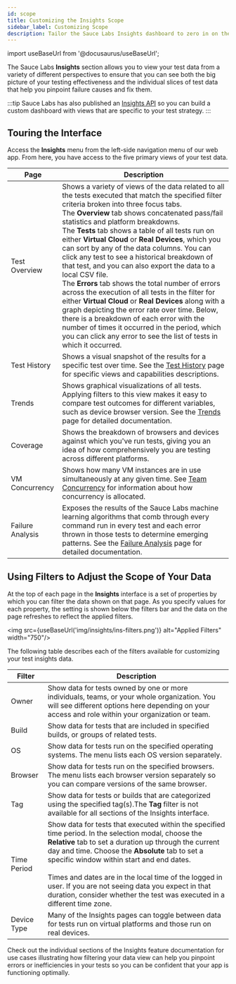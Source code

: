 ```yaml
---
id: scope
title: Customizing the Insights Scope
sidebar_label: Customizing Scope
description: Tailor the Sauce Labs Insights dashboard to zero in on the results that help you identify and solve your app imperfections.
---
```

import useBaseUrl from '@docusaurus/useBaseUrl';

The Sauce Labs **Insights** section allows you to view your test data from a variety of different perspectives to ensure that you can see both the big picture of your testing effectiveness and the individual slices of test data that help you pinpoint failure causes and fix them.

:::tip
Sauce Labs has also published an [Insights API](/dev/api/insights) so you can build a custom dashboard with views that are specific to your test strategy.
:::

## Touring the Interface

Access the **Insights** menu from the left-side navigation menu of our web app. From here, you have access to the five primary views of your test data.

|Page|Description|
|---|---|
|Test Overview|Shows a variety of views of the data related to all the tests executed that match the specified filter criteria broken into three focus tabs. <br/>The **Overview** tab shows concatenated pass/fail statistics and platform breakdowns. <br/>The **Tests** tab shows a table of all tests run on either **Virtual Cloud** or **Real Devices**, which you can sort by any of the data columns. You can click any test to see a historical breakdown of that test, and you can also export the data to a local CSV file. <br/>The **Errors** tab shows the total number of errors across the execution of all tests in the filter for either **Virtual Cloud** or **Real Devices** along with a graph depicting the error rate over time. Below, there is a breakdown of each error with the number of times it occurred in the period, which you can click any error to see the list of tests in which it occurred.|
|Test History| Shows a visual snapshot of the results for a specific test over time. See the [Test History](/insights/history) page for specific views and capabilities descriptions.|
|Trends| Shows graphical visualizations of all tests. Applying filters to this view makes it easy to compare test outcomes for different variables, such as device browser version. See the [Trends](/insights/trends) page for detailed documentation.|
|Coverage| Shows the breakdown of browsers and devices against which you've run tests, giving you an idea of how comprehensively you are testing across different platforms.|
|VM Concurrency|Shows how many VM instances are in use simultaneously at any given time. See [Team Concurrency](/basics/acct-team-mgmt/concurrency-limits) for information about how concurrency is allocated.|
|Failure Analysis|Exposes the results of the Sauce Labs machine learning algorithms that comb through every command run in every test and each error thrown in those tests to determine emerging patterns. See the [Failure Analysis](/insights/failure-analysis) page for detailed documentation.


## Using Filters to Adjust the Scope of Your Data

At the top of each page in the **Insights** interface is a set of properties by which you can filter the data shown on that page. As you specify values for each property, the setting is shown below the filters bar and the data on the page refreshes to reflect the applied filters.

<img src={useBaseUrl('img/insights/ins-filters.png')} alt="Applied Filters" width="750"/>

The following table describes each of the filters available for customizing your test insights data.

|Filter|Description|
|---|------|
|Owner|	Show data for tests owned by one or more individuals, teams, or your whole organization. You will see different options here depending on your access and role within your organization or team.|
|Build|	Show data for tests that are included in specified builds, or groups of related tests.|
|OS| Show data for tests run on the specified operating systems. The menu lists each OS version separately.|
|Browser| Show data for tests run on the specified browsers. The menu lists each browser version separately so you can compare versions of the same browser.|
|Tag|	Show data for tests or builds that are categorized using the specified tag(s).The **Tag** filter is not available for all sections of the Insights interface.|
|Time Period| Show data for tests that executed within the specified time period. In the selection modal, choose the **Relative** tab to set a duration up through the current day and time. Choose the **Absolute** tab to set a specific window within start and end dates.<br/><br/>Times and dates are in the local time of the logged in user. If you are not seeing data you expect in that duration, consider whether the test was executed in a different time zone.|
|Device Type| Many of the Insights pages can toggle between data for tests run on virtual platforms and those run on real devices.|

Check out the individual sections of the Insights feature documentation for use cases illustrating how filtering your data view can help you pinpoint errors or inefficiencies in your tests so you can be confident that your app is functioning optimally.

